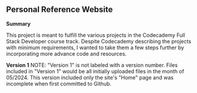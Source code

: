 Personal Reference Website
--------------------------

<b>Summary</b>

This project is meant to fulfill the various projects in the Codecademy Full Stack Developer course track. 
Despite Codecademy describing the projects with minimum requirements, I wanted to take them a few steps further by incorporating more advance code and resources.

<b>Version 1</b>
NOTE: "Version 1" is not labeled with a version number. Files included in "Version 1" would be all initially uploaded files in the month of 05/2024. 
This version included only the site's "Home" page and was incomplete when first committed to Github. 


